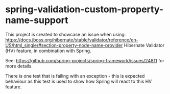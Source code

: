 # spring-validation-custom-property-name-support

This project is created to showcase an issue when
using: https://docs.jboss.org/hibernate/stable/validator/reference/en-US/html_single/#section-property-node-name-provider
Hibernate Validator (HV) feature, in combination with Spring.

See: https://github.com/spring-projects/spring-framework/issues/24811 for more details.

There is one test that is failing with an exception - this is expected behaviour as this test is
used to show how Spring will react to this HV feature.
